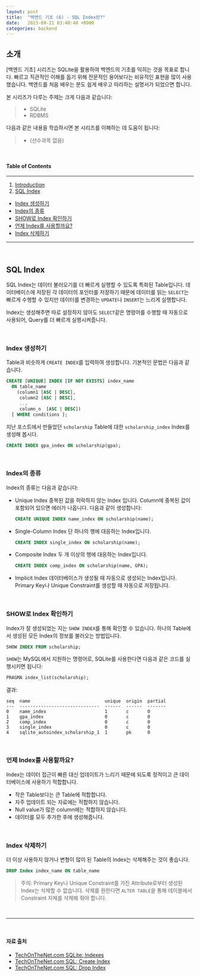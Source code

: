 ```yaml
---
layout: post
title:  "백엔드 기초 (6) - SQL Index란?"
date:   2023-09-21 03:40:48 +0900
categories: backend
---
```



## 소개
[백엔드 기초] 시리즈는 SQLite을 활용하여 백엔드의 기초를 익히는 것을 목표로 합니다. 빠르고 직관적인 이해를 돕기 위해 전문적인 용어보다는 비유적인 표현을 많이 사용했습니다. 백엔드를 처음 배우는 분도 쉽게 배우고 따라하는 설명서가 되었으면 합니다.

본 시리즈가 다루는 주제는 크게 다음과 같습니다:
> - SQLite
> - RDBMS

다음과 같은 내용을 학습하시면 본 시리즈를 이해하는 데 도움이 됩니다:
> - (선수과목 없음)

&nbsp;
&nbsp;
&nbsp;
&nbsp;
&nbsp;

#### Table of Contents
---
1. [Introduction](#소개)
2. [SQL Index](#sql-index)
  - [Index 생성하기](#index-생성하기)
  - [Index의 종류](#index의-종류)
  - [SHOW로 Index 확인하기](#show로-index-확인하기)
  - [언제 Index를 사용할까요?](#언제-index를-사용할까요)
  - [Index 삭제하기](#index-삭제하기)

---

&nbsp;
&nbsp;
&nbsp;
&nbsp;
&nbsp;

## SQL Index

SQL Index는 데이터 불러오기를 더 빠르게 실행할 수 있도록 특화된 Table입니다. 데이터베이스에 저장된 각 데이터의 포인터를 저장하기 때문에 데이터를 읽는 `SELECT`는 빠르게 수행할 수 있지만 데이터를 변경하는 `UPDATE`나 `INSERT`는 느리게 실행합니다.

Index는 생성해주면 따로 설정하지 않아도 `SELECT`같은 명령어를 수행할 때 자동으로 사용되어, Query를 더 빠르게 실행시켜줍니다.

&nbsp;

### Index 생성하기

Table과 비슷하게 `CREATE INDEX`를 입력하여 생성합니다. 기본적인 문법은 다음과 같습니다.
```sql
CREATE [UNIQUE] INDEX [IF NOT EXISTS] index_name
  ON table_name
    (column1 [ASC | DESC],
     column2 [ASC | DESC],
     ...
     column_n  [ASC | DESC])
  [ WHERE conditions ];
```

지난 포스트에서 만들었던 `scholarship` Table에 대한 `scholarship_index` Index를 생성해 봅시다.

```sql
CREATE INDEX gpa_index ON scholarship(gpa);
```

&nbsp;

### Index의 종류

Index의 종류는 다음과 같습니다:
- Unique Index
  중복된 값을 허락하지 않는 Index 입니다. Column에 중복된 값이 포함되어 있으면 에러가 나옵니다.
  다음과 같이 생성합니다:
  ```sql
  CREATE UNIQUE INDEX name_index ON scholarship(name);
  ```
- Single-Column Index
  단 하나의 행에 대응하는 Index입니다.
  ```sql
  CREATE INDEX single_index ON scholarship(name);
  ```
- Composite Index
  두 개 이상의 행에 대응하는 Index입니다.
  ```sql
  CREATE INDEX comp_index ON scholarship(name, GPA);
  ```
- Implicit Index
  데이터베이스가 생성될 때 자동으로 생성되는 Index입니다. Primary Key나 Unique Constraint를 생성할 때 자동으로 저장됩니다.

&nbsp;

### SHOW로 Index 확인하기

Index가 잘 생성되었는 지는 `SHOW INDEX`를 통해 확인할 수 있습니다. 하나의 Table에서 생성된 모든 Index의 정보를 불러오는 방법입니다.
```sql
SHOW INDEX FROM scholarship;
```
`SHOW`는 MySQL에서 지원하는 명령어로, SQLite를 사용한다면 다음과 같은 코드를 실행시키면 됩니다:
```sql
PRAGMA index_list(scholarship);
```
결과:
```
seq  name                            unique  origin  partial
---  ------------------------------  ------  ------  -------
0    name_index                      1       c       0
1    gpa_index                       0       c       0
2    comp_index                      0       c       0
3    single_index                    0       c       0
4    sqlite_autoindex_scholarship_1  1       pk      0
```

&nbsp;

### 언제 Index를 사용할까요?

Index는 데이터 접근이 빠른 대신 업데이트가 느리기 때문에 되도록 정적이고 큰 데이터베이스에 사용하기 적합합니다.

- 작은 Table보다는 큰 Table에 적합합니다.
- 자주 업데이트 되는 자료에는 적합하지 않습니다.
- Null value가 많은 column에는 적합하지 않습니다.
- 데이터를 모두 추가한 후에 생성해줍니다.

&nbsp;

### Index 삭제하기

더 이상 사용하지 않거나 변형이 많이 된 Table의 Index는 삭제해주는 것이 좋습니다.
```sql
DROP Index index_name ON table_name
```
> 주의: Primary Key나 Unique Constraint를 가진 Attribute로부터 생성된 Index는 삭제할 수 없습니다. 삭제를 원한다면 `ALTER TABLE`을 통해 테이블에서 Constraint 자체를 삭제해 줘야 합니다.


&nbsp;
&nbsp;

---

&nbsp;
&nbsp;
&nbsp;
&nbsp;
&nbsp;

#### 자료 출처
- [TechOnTheNet.com SQLite: Indexes](#https://www.techonthenet.com/sqlite/indexes.php#:~:text=The%20syntax%20to%20create%20an,UNIQUE)
- [TechOnTheNet.com SQL: Create Index](#https://www.tutorialspoint.com/sql/sql-create-index.htm)
- [TechOnTheNet.com SQL: Drop Index](#https://www.tutorialspoint.com/sql/sql-drop-index.htm)